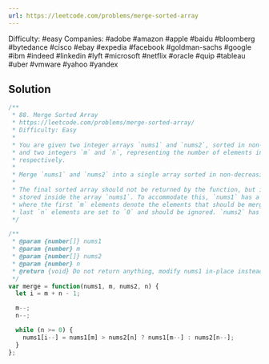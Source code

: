```yaml
---
url: https://leetcode.com/problems/merge-sorted-array
---
```


Difficulty: #easy
Companies: #adobe #amazon #apple #baidu #bloomberg #bytedance #cisco #ebay #expedia #facebook #goldman-sachs #google #ibm #indeed #linkedin #lyft #microsoft #netflix #oracle #quip #tableau #uber #vmware #yahoo #yandex

## Solution

```javascript
/**
 * 88. Merge Sorted Array
 * https://leetcode.com/problems/merge-sorted-array/
 * Difficulty: Easy
 *
 * You are given two integer arrays `nums1` and `nums2`, sorted in non-decreasing order,
 * and two integers `m` and `n`, representing the number of elements in `nums1` and `nums2`
 * respectively.
 *
 * Merge `nums1` and `nums2` into a single array sorted in non-decreasing order.
 *
 * The final sorted array should not be returned by the function, but instead be
 * stored inside the array `nums1`. To accommodate this, `nums1` has a length of `m + n`,
 * where the first `m` elements denote the elements that should be merged, and the
 * last `n` elements are set to `0` and should be ignored. `nums2` has a length of `n`.
 */

/**
 * @param {number[]} nums1
 * @param {number} m
 * @param {number[]} nums2
 * @param {number} n
 * @return {void} Do not return anything, modify nums1 in-place instead.
 */
var merge = function(nums1, m, nums2, n) {
  let i = m + n - 1;

  m--;
  n--;

  while (n >= 0) {
    nums1[i--] = nums1[m] > nums2[n] ? nums1[m--] : nums2[n--];
  }
};

```
